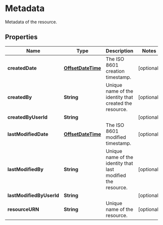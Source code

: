 

# Metadata

Metadata of the resource.
## Properties

| Name | Type | Description | Notes |
| ------------ | ------------- | ------------- | ------------- |
| **createdDate** | [**OffsetDateTime**](OffsetDateTime.md) | The ISO 8601 creation timestamp. |  [optional] |
| **createdBy** | **String** | Unique name of the identity that created the resource. |  [optional] |
| **createdByUserId** | **String** |  |  [optional] |
| **lastModifiedDate** | [**OffsetDateTime**](OffsetDateTime.md) | The ISO 8601 modified timestamp. |  [optional] |
| **lastModifiedBy** | **String** | Unique name of the identity that last modified the resource. |  [optional] |
| **lastModifiedByUserId** | **String** |  |  [optional] |
| **resourceURN** | **String** | Unique name of the resource. |  [optional] |


